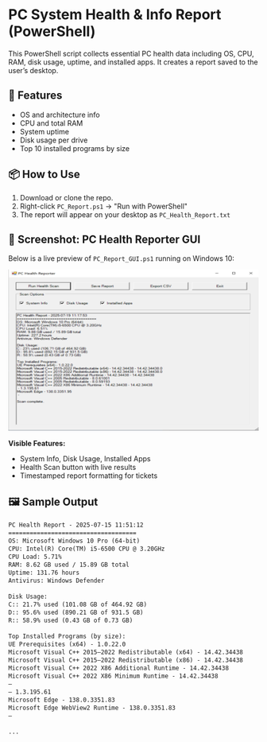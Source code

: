 # PC System Health & Info Report (PowerShell)

This PowerShell script collects essential PC health data including OS, CPU, RAM, disk usage, uptime, and installed apps. It creates a report saved to the user’s desktop.

## 🔧 Features
- OS and architecture info
- CPU and total RAM
- System uptime
- Disk usage per drive
- Top 10 installed programs by size

## 📦 How to Use
1. Download or clone the repo.
2. Right-click `PC_Report.ps1` → "Run with PowerShell"
3. The report will appear on your desktop as `PC_Health_Report.txt`

## 📸 Screenshot: PC Health Reporter GUI

Below is a live preview of `PC_Report_GUI.ps1` running on Windows 10:

![PC Health Reporter GUI](./PCH.png)

**Visible Features:**
- System Info, Disk Usage, Installed Apps
- Health Scan button with live results
- Timestamped report formatting for tickets
 

## 🖼️ Sample Output
```
PC Health Report - 2025-07-15 11:51:12
====================================
OS: Microsoft Windows 10 Pro (64-bit)
CPU: Intel(R) Core(TM) i5-6500 CPU @ 3.20GHz
CPU Load: 5.71%
RAM: 8.62 GB used / 15.89 GB total
Uptime: 131.76 hours
Antivirus: Windows Defender

Disk Usage:
C:: 21.7% used (101.08 GB of 464.92 GB)
D:: 95.6% used (890.21 GB of 931.5 GB)
R:: 58.9% used (0.43 GB of 0.73 GB)

Top Installed Programs (by size):
UE Prerequisites (x64) - 1.0.22.0  
Microsoft Visual C++ 2015–2022 Redistributable (x64) - 14.42.34438  
Microsoft Visual C++ 2015–2022 Redistributable (x86) - 14.42.34438  
Microsoft Visual C++ 2022 X86 Additional Runtime - 14.42.34438  
Microsoft Visual C++ 2022 X86 Minimum Runtime - 14.42.34438  
—  
— 1.3.195.61  
Microsoft Edge - 138.0.3351.83  
Microsoft Edge WebView2 Runtime - 138.0.3351.83  
—  

...

